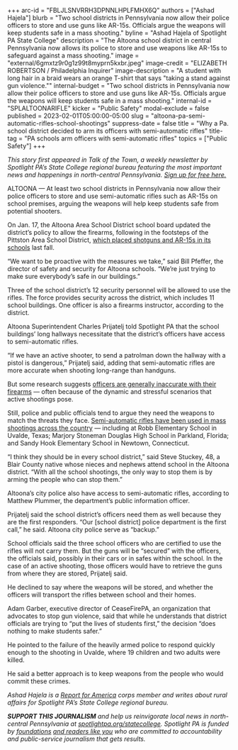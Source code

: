 +++
arc-id = "FBLJLSNVRRH3DPNNLHPLFMHX6Q"
authors = ["Ashad Hajela"]
blurb = "Two school districts in Pennsylvania now allow their police officers to store and use guns like AR-15s. Officials argue the weapons will keep students safe in a mass shooting."
byline = "Ashad Hajela of Spotlight PA State College"
description = "The Altoona school district in central Pennsylvania now allows its police to store and use weapons like AR-15s to safeguard against a mass shooting."
image = "external/6gmxtz9r0g1z99t8myprn5kxbr.jpeg"
image-credit = "ELIZABETH ROBERTSON / Philadelphia Inquirer"
image-description = "A student with long hair in a braid wears an orange T-shirt that says \"taking a stand against gun violence.\""
internal-budget = "Two school districts in Pennsylvania now allow their police officers to store and use guns like AR-15s. Officials argue the weapons will keep students safe in a mass shooting."
internal-id = "SPLALTOONARIFLE"
kicker = "Public Safety"
modal-exclude = false
published = 2023-02-01T05:00:00-05:00
slug = "altoona-pa-semi-automatic-rifles-school-shootings"
suppress-date = false
title = "Why a Pa. school district decided to arm its officers with semi-automatic rifles"
title-tag = "PA schools arm officers with semi-automatic rifles"
topics = ["Public Safety"]
+++

<i>This story first appeared in Talk of the Town, a weekly newsletter by Spotlight PA’s State College regional bureau featuring the most important news and happenings in north-central Pennsylvania. </i><a href="https://www.spotlightpa.org/newsletters"><i>Sign up for free here.</i></a>

ALTOONA — At least two school districts in Pennsylvania now allow their police officers to store and use semi-automatic rifles such as AR-15s on school premises, arguing the weapons will help keep students safe from potential shooters.

On Jan. 17, the Altoona Area School District school board updated the district’s policy to allow the firearms, following in the footsteps of the Pittston Area School District, <a href="https://www.timesleader.com/news/1580648/pittston-area-school-board-provides-rifles-for-school-police-officers">which placed shotguns and AR-15s in its schools</a> last fall.

“We want to be proactive with the measures we take,” said Bill Pfeffer, the director of safety and security for Altoona schools. “We’re just trying to make sure everybody’s safe in our buildings.”

Three of the school district’s 12 security personnel will be allowed to use the rifles. The force provides security across the district, which includes 11 school buildings. One officer is also a firearms instructor, according to the district.

<script src="https://www.spotlightpa.org/embed.js" async></script><div data-spl-embed-version="1" data-spl-src="https://www.spotlightpa.org/embeds/newsletter/?cta=Sign%20up%20for%20our%20new%20regional%20newsletter%2C%20%3Cb%3ETalk%20of%20the%20Town%3C%2Fb%3E%2C%20and%20get%20all%20the%20news%20and%20notes%20from%20State%20College%20and%20north-central%20PA.&button=Sign%20Up%20Now&preselect=state_college&eyebrow=DON'T%20MISS%20A%20BEAT"></div>

Altoona Superintendent Charles Prijatelj told Spotlight PA that the school buildings’ long hallways necessitate that the district’s officers have access to semi-automatic rifles.

“If we have an active shooter, to send a patrolman down the hallway with a pistol is dangerous,” Prijatelj said, adding that semi-automatic rifles are more accurate when shooting long-range than handguns.

But some research suggests <a href="https://www.nyc.gov/html/nypd/downloads/pdf/public_information/RAND_FirearmEvaluation.pdf">officers are generally inaccurate with their firearms</a> — often because of the dynamic and stressful scenarios that active shootings pose.

Still, police and public officials tend to argue they need the weapons to match the threats they face. <a href="https://www.npr.org/2022/05/26/1101274322/uvalde-ar-15-style-rifle-history-shooter-mass-shooting">Semi-automatic rifles have been used in mass shootings across the country</a> — including at Robb Elementary School in Uvalde, Texas; Marjory Stoneman Douglas High School in Parkland, Florida; and Sandy Hook Elementary School in Newtown, Connecticut.

“I think they should be in every school district,” said Steve Stuckey, 48, a Blair County native whose nieces and nephews attend school in the Altoona district. “With all the school shootings, the only way to stop them is by arming the people who can stop them.”

Altoona’s city police also have access to semi-automatic rifles, according to Matthew Plummer, the department’s public information officer.

Prijatelj said the school district’s officers need them as well because they are the first responders. “Our [school district] police department is the first call,” he said. Altoona city police serve as “backup.”

School officials said the three school officers who are certified to use the rifles will not carry them. But the guns will be “secured” with the officers, the officials said, possibly in their cars or in safes within the school. In the case of an active shooting, those officers would have to retrieve the guns from where they are stored, Prijatelj said.

He declined to say where the weapons will be stored, and whether the officers will transport the rifles between school and their homes.

<script src="https://www.spotlightpa.org/embed.js" async></script><div data-spl-embed-version="1" data-spl-src="https://www.spotlightpa.org/embeds/donate/"></div>

Adam Garber, executive director of CeaseFirePA, an organization that advocates to stop gun violence, said that while he understands that district officials are trying to “put the lives of students first,” the decision “does nothing to make students safer.”

He pointed to the failure of the heavily armed police to respond quickly enough to the shooting in Uvalde, where 19 children and two adults were killed.

He said a better approach is to keep weapons from the people who would commit these crimes.

<i>Ashad Hajela is a </i><a href="https://www.reportforamerica.org/"><i>Report for America</i></a><i> corps member and writes about rural affairs for Spotlight PA’s State College regional bureau.</i>

<i><b>SUPPORT THIS JOURNALISM</b></i><i> and help us reinvigorate local news in north-central Pennsylvania at </i><a href="https://checkout.fundjournalism.org/memberform?org_id=spotlightpa&campaign=7015G0000013pUYQAY&utm_source=www.spotlightpa.org&utm_medium=statecollege:section&utm_campaign=statecollege:main"><i>spotlightpa.org/statecollege</i></a><i>. Spotlight PA is funded by </i><a href="https://www.spotlightpa.org/support"><i>foundations</i></a><i> </i><a href="https://www.spotlightpa.org/support"><i>and readers like you</i></a><i> who are committed to accountability and public-service journalism that gets results.</i>

